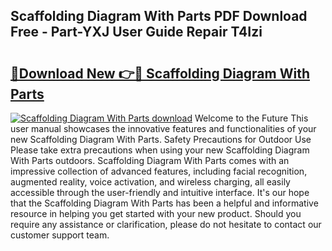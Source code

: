 ## Scaffolding Diagram With Parts PDF Download Free - Part-YXJ User Guide Repair T4Izi

# <h2><a href="http://dfk4qdt.blite.top/?on=Scaffolding+Diagram+With+Parts">🔗Download New 👉🔴 Scaffolding Diagram With Parts</a></h2>

[![Scaffolding Diagram With Parts download](https://i.imgur.com/lujVjoI.png)](http://dfk4qdt.blite.top/?on=Scaffolding+Diagram+With+Parts)
Welcome to the Future This user manual showcases the innovative features and functionalities of your new Scaffolding Diagram With Parts. Safety Precautions for Outdoor Use Please take extra precautions when using your new Scaffolding Diagram With Parts outdoors. Scaffolding Diagram With Parts comes with an impressive collection of advanced features, including facial recognition, augmented reality, voice activation, and wireless charging, all easily accessible through the user-friendly and intuitive interface. It's our hope that the Scaffolding Diagram With Parts has been a helpful and informative resource in helping you get started with your new product. Should you require any assistance or clarification, please do not hesitate to contact our customer support team.
